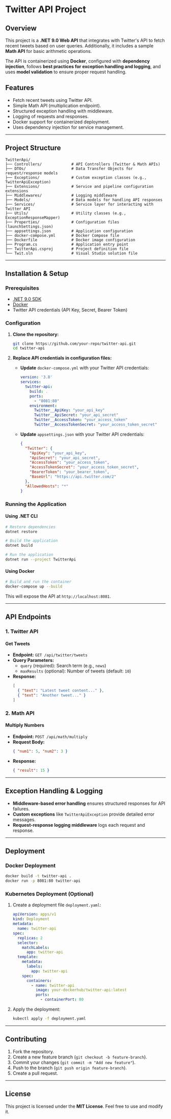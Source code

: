 # Twitter API Project

## Overview

This project is a **.NET 9.0 Web API** that integrates with Twitter's API to fetch recent tweets based on user queries. Additionally, it includes a sample **Math API** for basic arithmetic operations.

The API is containerized using **Docker**, configured with **dependency injection**, follows **best practices for exception handling and logging**, and uses **model validation** to ensure proper request handling.

## Features

- Fetch recent tweets using Twitter API.
- Simple Math API (multiplication endpoint).
- Structured exception handling with middleware.
- Logging of requests and responses.
- Docker support for containerized deployment.
- Uses dependency injection for service management.

---

## Project Structure

```
TwitterApi/
├── Controllers/             # API Controllers (Twitter & Math APIs)
├── DTOs/                    # Data Transfer Objects for request/response models
├── Exceptions/              # Custom exception classes (e.g., TwitterApiException)
├── Extensions/              # Service and pipeline configuration extensions
├── Middlewares/             # Logging middleware
├── Models/                  # Data models for handling API responses
├── Services/                # Service layer for interacting with Twitter API
├── Utils/                   # Utility classes (e.g., ExceptionResponseMapper)
├── Properties/              # Configuration files (launchSettings.json)
├── appsettings.json         # Application configuration
├── docker-compose.yml       # Docker Compose file
├── Dockerfile               # Docker image configuration
├── Program.cs               # Application entry point
├── TwitterApi.csproj        # Project definition file
└── Twit.sln                 # Visual Studio solution file
```

---

## Installation & Setup

### Prerequisites

- [.NET 9.0 SDK](https://dotnet.microsoft.com/en-us/download/dotnet/9.0)
- [Docker](https://www.docker.com/get-started)
- Twitter API credentials (API Key, Secret, Bearer Token)

### Configuration

1. **Clone the repository:**

   ```sh
   git clone https://github.com/your-repo/twitter-api.git
   cd twitter-api
   ```

2. **Replace API credentials in configuration files:**

   - **Update** `docker-compose.yml` with your Twitter API credentials:
     ```yaml
     version: '3.8'
     services:
       twitter-api:
         build: .
         ports:
           - "8081:80"
         environment:
           Twitter__ApiKey: "your_api_key"
           Twitter__ApiSecret: "your_api_secret"
           Twitter__AccessToken: "your_access_token"
           Twitter__AccessTokenSecret: "your_access_token_secret"
     ```
   - **Update** `appsettings.json` with your Twitter API credentials:
     ```json
     {
       "Twitter": {
         "ApiKey": "your_api_key",
         "ApiSecret": "your_api_secret",
         "AccessToken": "your_access_token",
         "AccessTokenSecret": "your_access_token_secret",
         "BearerToken": "your_bearer_token",
         "BaseUrl": "https://api.twitter.com/2"
       },
       "AllowedHosts": "*"
     }
     ```

### Running the Application

#### **Using .NET CLI**

```sh
# Restore dependencies
dotnet restore

# Build the application
dotnet build

# Run the application
dotnet run --project TwitterApi
```

#### **Using Docker**

```sh
# Build and run the container
docker-compose up --build
```

This will expose the API at `http://localhost:8081`.

---

## API Endpoints

### 1. **Twitter API**

#### **Get Tweets**

- **Endpoint:** `GET /api/twitter/tweets`
- **Query Parameters:**
  - `query` (required): Search term (e.g., `news`)
  - `maxResults` (optional): Number of tweets (default: `10`)
- **Response:**
  ```json
  [
    { "text": "Latest tweet content..." },
    { "text": "Another tweet..." }
  ]
  ```

### 2. **Math API**

#### **Multiply Numbers**

- **Endpoint:** `POST /api/math/multiply`
- **Request Body:**
  ```json
  { "num1": 5, "num2": 3 }
  ```
- **Response:**
  ```json
  { "result": 15 }
  ```

---

## Exception Handling & Logging

- **Middleware-based error handling** ensures structured responses for API failures.
- **Custom exceptions** like `TwitterApiException` provide detailed error messages.
- **Request-response logging middleware** logs each request and response.

---

## Deployment

### **Docker Deployment**

```sh
docker build -t twitter-api .
docker run -p 8081:80 twitter-api
```

### **Kubernetes Deployment (Optional)**

1. Create a deployment file `deployment.yaml`:
   ```yaml
   apiVersion: apps/v1
   kind: Deployment
   metadata:
     name: twitter-api
   spec:
     replicas: 2
     selector:
       matchLabels:
         app: twitter-api
     template:
       metadata:
         labels:
           app: twitter-api
       spec:
         containers:
           - name: twitter-api
             image: your-dockerhub/twitter-api:latest
             ports:
               - containerPort: 80
   ```
2. Apply the deployment:
   ```sh
   kubectl apply -f deployment.yaml
   ```

---

## Contributing

1. Fork the repository.
2. Create a new feature branch (`git checkout -b feature-branch`).
3. Commit your changes (`git commit -m "Add new feature"`).
4. Push to the branch (`git push origin feature-branch`).
5. Create a pull request.

---

## License

This project is licensed under the **MIT License**. Feel free to use and modify it.

